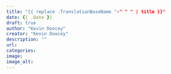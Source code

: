```yaml
---
title: "{{ replace .TranslationBaseName "-" " " | title }}"
date: {{ .Date }}
draft: true
author: "Kevin Doocey"
creator: "Kevin Doocey"
description: ""
url:
categories:
image:
image_alt:
---
```

